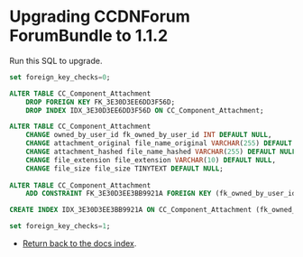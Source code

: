 Upgrading CCDNForum ForumBundle to 1.1.2
=========================================

Run this SQL to upgrade.

```sql
set foreign_key_checks=0;

ALTER TABLE CC_Component_Attachment
	DROP FOREIGN KEY FK_3E30D3EE6DD3F56D;
	DROP INDEX IDX_3E30D3EE6DD3F56D ON CC_Component_Attachment;

ALTER TABLE CC_Component_Attachment
	CHANGE owned_by_user_id fk_owned_by_user_id INT DEFAULT NULL,
	CHANGE attachment_original file_name_original VARCHAR(255) DEFAULT NULL,
	CHANGE attachment_hashed file_name_hashed VARCHAR(255) DEFAULT NULL,
	CHANGE file_extension file_extension VARCHAR(10) DEFAULT NULL,
	CHANGE file_size file_size TINYTEXT DEFAULT NULL;
		
ALTER TABLE CC_Component_Attachment 
	ADD CONSTRAINT FK_3E30D3EE3BB9921A FOREIGN KEY (fk_owned_by_user_id) REFERENCES fos_user(id) ON DELETE SET NULL;

CREATE INDEX IDX_3E30D3EE3BB9921A ON CC_Component_Attachment (fk_owned_by_user_id);

set foreign_key_checks=1;
```

- [Return back to the docs index](index.md).
